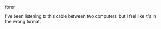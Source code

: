 foren

I've been listening to this cable between two computers, but I feel like it's in the wrong format.
